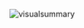 ![visualsummary](https://user-images.githubusercontent.com/9269146/163787745-2f8c5541-2558-430a-8a81-a9cdf75ce2c5.svg)
